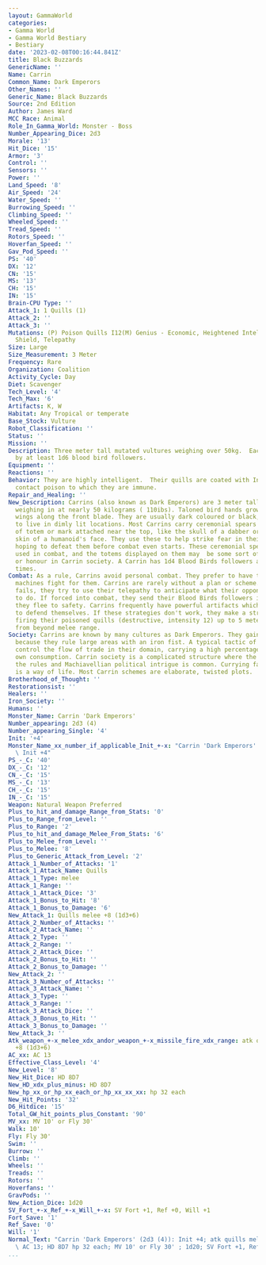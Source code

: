 ```yaml
---
layout: GammaWorld
categories:
- Gamma World
- Gamma World Bestiary
- Bestiary
date: '2023-02-08T00:16:44.841Z'
title: Black Buzzards
GenericName: ''
Name: Carrin
Common_Name: Dark Emperors
Other_Names: ''
Generic_Name: Black Buzzards
Source: 2nd Edition
Author: James Ward
MCC Race: Animal
Role_In_Gamma_World: Monster - Boss
Number_Appearing_Dice: 2d3
Morale: '13'
Hit_Dice: '15'
Armor: '3'
Control: ''
Sensors: ''
Power: ''
Land_Speed: '8'
Air_Speed: '24'
Water_Speed: ''
Burrowing_Speed: ''
Climbing_Speed: ''
Wheeled_Speed: ''
Tread_Speed: ''
Rotors_Speed: ''
Hoverfan_Speed: ''
Gav_Pod_Speed: ''
PS: '40'
DX: '12'
CN: '15'
MS: '13'
CH: '15'
IN: '15'
Brain-CPU Type: ''
Attack_1: 1 Quills (1)
Attack_2: ''
Attack_3: ''
Mutations: (P) Poison Quills I12(M) Genius - Economic, Heightened Intelligence, Mental
  Shield, Telepathy
Size: Large
Size_Measurement: 3 Meter
Frequency: Rare
Organization: Coalition
Activity_Cycle: Day
Diet: Scavenger
Tech_Level: '4'
Tech_Max: '6'
Artifacts: K, W
Habitat: Any Tropical or temperate
Base_Stock: Vulture
Robot_Classification: ''
Status: ''
Mission: ''
Description: Three meter tall mutated vultures weighing over 50kg.  Each is followed
  by at least 1d6 blood bird followers.
Equipment: ''
Reactions: ''
Behavior: They are highly intelligent.  Their quills are coated with Intensity 12
  contact poison to which they are immune.
Repair_and_Healing: ''
New_Description: Carrins (also known as Dark Emperors) are 3 meter tall mutated vultures,
  weighing in at nearly 50 kilograms ( 110ibs). Taloned bird hands grow out of their
  wings along the front blade. They are usually dark coloured or black, and prefer
  to live in dimly lit locations. Most Carrins carry ceremonial spears with some sort
  of totem or mark attached near the top, like the skull of a dabber or the dried
  skin of a humanoid's face. They use these to help strike fear in their opponents,
  hoping to defeat them before combat even starts. These ceremonial spears are not
  used in combat, and the totems displayed on them may  be some sort of badge of rank
  or honour in Carrin society. A Carrin has 1d4 Blood Birds followers around at all
  times.
Combat: As a rule, Carrins avoid personal combat. They prefer to have their servants  or
  machines fight for them. Carrins are rarely without a plan or scheme. Whem all else
  fails, they try to use their telepathy to anticipate what their opponents are going
  to do. If forced into combat, they send their Blood Birds followers in first, while
  they flee to safety. Carrins frequently have powerful artifacts which they can use
  to defend themselves. If these strategies don't work, they make a strafing run,
  firing their poisoned quills (destructive, intensity 12) up to 5 meters at targets
  from beyond melee range.
Society: Carrins are known by many cultures as Dark Emperors. They gained this name
  because they rule large areas with an iron fist. A typical tactic of theirs is to
  control the flow of trade in their domain, carrying a high percentage off for their
  own consumption. Carrin society is a complicated structure where the wealthy make
  the rules and Machiavellian political intrigue is common. Currying favour and double-crossing
  is a way of life. Most Carrin schemes are elaborate, twisted plots.
Brotherhood_of_Thought: ''
Restorationsist: ''
Healers: ''
Iron_Society: ''
Humans: ''
Monster_Name: Carrin 'Dark Emperors'
Number_appearing: 2d3 (4)
Number_appearing_Single: '4'
Init: '+4'
Monster_Name_xx_number_if_applicable_Init_+-x: "Carrin 'Dark Emperors' (2d3 (4)):\
  \ Init +4"
PS_-_C: '40'
DX_-_C: '12'
CN_-_C: '15'
MS_-_C: '13'
CH_-_C: '15'
IN_-_C: '15'
Weapon: Natural Weapon Preferred
Plus_to_hit_and_damage_Range_from_Stats: '0'
Plus_to_Range_from_Level: ''
Plus_to_Range: '2'
Plus_to_hit_and_damage_Melee_From_Stats: '6'
Plus_to_Melee_from_Level: ''
Plus_to_Melee: '8'
Plus_to_Generic_Attack_from_Level: '2'
Attack_1_Number_of_Attacks: '1'
Attack_1_Attack_Name: Quills
Attack_1_Type: melee
Attack_1_Range: ''
Attack_1_Attack_Dice: '3'
Attack_1_Bonus_to_Hit: '8'
Attack_1_Bonus_to_Damage: '6'
New_Attack_1: Quills melee +8 (1d3+6)
Attack_2_Number_of_Attacks: ''
Attack_2_Attack_Name: ''
Attack_2_Type: ''
Attack_2_Range: ''
Attack_2_Attack_Dice: ''
Attack_2_Bonus_to_Hit: ''
Attack_2_Bonus_to_Damage: ''
New_Attack_2: ''
Attack_3_Number_of_Attacks: ''
Attack_3_Attack_Name: ''
Attack_3_Type: ''
Attack_3_Range: ''
Attack_3_Attack_Dice: ''
Attack_3_Bonus_to_Hit: ''
Attack_3_Bonus_to_Damage: ''
New_Attack_3: ''
Atk_weapon_+-x_melee_xdx_andor_weapon_+-x_missile_fire_xdx_range: atk quills melee
  +8 (1d3+6)
AC_xx: AC 13
Effective_Class_Level: '4'
New_Level: '8'
New_Hit_Dice: HD 8D7
New_HD_xdx_plus_minus: HD 8D7
New_hp_xx_or_hp_xx_each_or_hp_xx_xx_xx: hp 32 each
New_Hit_Points: '32'
D6_Hitdice: '15'
Total_GW_hit_points_plus_Constant: '90'
MV_xx: MV 10' or Fly 30'
Walk: 10'
Fly: Fly 30'
Swim: ''
Burrow: ''
Climb: ''
Wheels: ''
Treads: ''
Rotors: ''
Hoverfans: ''
GravPods: ''
New_Action_Dice: 1d20
SV_Fort_+-x_Ref_+-x_Will_+-x: SV Fort +1, Ref +0, Will +1
Fort_Save: '1'
Ref_Save: '0'
Will: '1'
Normal_Text: "Carrin 'Dark Emperors' (2d3 (4)): Init +4; atk quills melee +8 (1d3+6);\
  \ AC 13; HD 8D7 hp 32 each; MV 10' or Fly 30' ; 1d20; SV Fort +1, Ref +0, Will +1"
...
```

